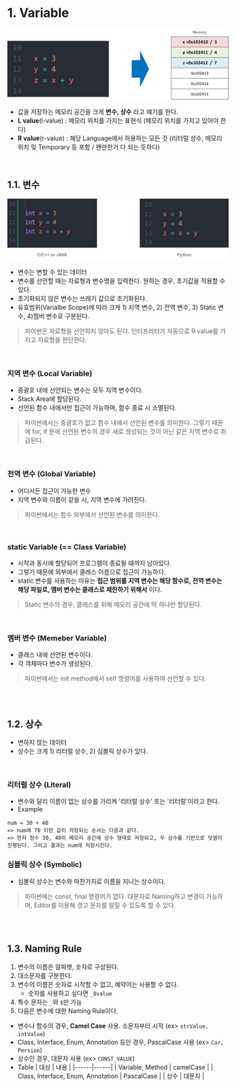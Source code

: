 # 1. Variable
![Variable](../img/Variable.png)
* 값을 저장하는 메모리 공간을 크게 __변수, 상수__ 라고 얘기를 한다.
* __L value__(l-value) : 메모리 위치를 가지는 표현식 (메모리 위치를 가지고 있어야 한다)
* __R value__(r-value) : 해당 Language에서 허용하는 모든 것 (리터럴 상수, 메모리 위치 및 Temporary 등 포함 / 왠만한거 다 되는 듯하다)
</br>


## 1.1. 변수
![Python_Variable](../img/Python_Variable.png)
* 변수는 변할 수 있는 데이터
* 변수를 선언할 때는 자료형과 변수명을 입력한다. 원하는 경우, 초기값을 적용할 수 있다.
* 초기화되지 않은 변수는 쓰레기 값으로 초기화된다.
* 유효범위(Varialbe Scope)에 따라 크게 1) 지역 변수, 2) 전역 변수, 3) Static 변수, 4)멤버 변수로 구분된다.
> 파이썬은 자료형을 선언하지 않아도 된다. 인터프리터가 자동으로 R value를 가지고 자료형을 판단한다.
</br>

### 지역 변수 (Local Variable)
* 중괄호 내에 선언되는 변수는 모두 지역 변수이다.
* Stack Area에 할당된다.
* 선언된 함수 내에서만 접근이 가능하며, 함수 종료 시 소멸된다.
> 파이썬에서는 중괄호가 없고 함수 내에서 선언된 변수를 의미한다. 그렇기 때문에 for, if 문에 선언된 변수의 경우 새로 생성되는 것이 아닌 같은 지역 변수로 취급된다.
</br>

### 전역 변수 (Global Variable)
* 어디서든 접근이 가능한 변수
* 지역 변수와 이름이 같을 시, 지역 변수에 가려진다.
> 파이썬에서는 함수 외부에서 선언된 변수를 의미한다.
</br>

### static Variable (== Class Variable)
* 시작과 동시에 할당되어 프로그램이 종료될 떄까지 남아있다.
* 그렇기 때문에 외부에서 클래스 이름으로 접근이 가능하다.
* static 변수를 사용하는 이유는 __접근 범위를 지역 변수는 해당 함수로, 전역 변수는 해당 파일로, 멤버 변수는 클래스로 제한하기 위해서__ 이다.
> Static 변수의 경우, 클래스를 위해 메모리 공간에 딱 하나만 할당된다.
</br>

### 멤버 변수 (Memeber Variable)
* 클래스 내에 선언된 변수이다.
* 각 객체마다 변수가 생성된다.
> 파이썬에서는 init method에서 self 명령어를 사용하여 선언할 수 있다.
</br>
</br>




## 1.2. 상수
* 변하지 않는 데이터
* 상수는 크게 1) 리터럴 상수, 2) 심볼릭 상수가 있다.
</br>

### 리터럴 상수 (Literal)
* 변수와 달리 이름이 없는 상수를 가리켜 '리터럴 상수' 또는 '리터럴'이라고 한다.
* Example
```
num = 30 + 40
=> num에 70 이란 값이 저장되는 순서는 다음과 같다.
=> 먼저 정수 30, 40이 메모리 공간에 상수 형태로 저장되고, 두 상수를 기반으로 덧셈이 진행된다. 그리고 결과는 num에 저장시킨다.
```

### 심볼릭 상수 (Symbolic)
* 심볼릭 상수는 변수와 마찬가지로 이름을 지니는 상수이다.
> 파이썬에는 const, final 명령어가 없다. 대문자로 Naming하고 변경이 가능하며, Editor를 이용해 경고 문자를 알릴 수 있도록 할 수 있다.
</br>
</br>


## 1.3. Naming Rule
1. 변수의 이름은 알파벳, 숫자로 구성된다.
2. 대소문자를 구분한다.
3. 변수의 이름은 숫자로 시작할 수 없고, 예약어는 사용할 수 없다.
    * 숫자를 사용하고 싶다면 ```_8value```
4. 특수 문자는 ```_```와 ```$```만 가능
5. 다음은 변수에 대한 Naming Rule이다.
* 변수나 함수의 경우, __Camel Case__ 사용. 소문자부터 시작 (ex> ```strValue, intValue```)
* Class, Interface, Enum, Annotation 등인 경우, PascalCase 사용 (ex> ```Car, Persion```)
* 상수인 경우, 대문자 사용 (ex> ```CONST_VALUE```)
* Table
    | 대상 | 내용 |
    |------|------|
    | Variable, Method | camelCase |
    | Class, Interface, Enum, Annotation | PascalCase |
    | 상수 | 대문자 |
